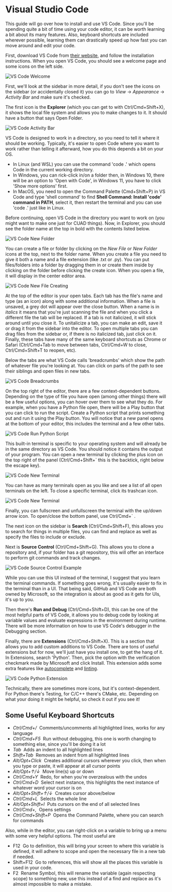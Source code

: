 # Visual Studio Code
This guide will go over how to install and use VS Code. Since you'll be spending quite a bit of time using your code editor, it can be worth learning a bit about its many features. Also, keyboard shortcuts are included wherever possible, learning them can drastically speed up how fast you can move around and edit your code.

First, download VS Code from [their website](https://code.visualstudio.com/Download), and follow the installation instructions. When you open VS Code, you should see a welcome page and some icons on the left side.

![VS Code Welcome](imgs/vscode/VSC_Welcome.png)

First, we'll look at the sidebar in more detail, if you don't see the icons on the sidebar (or accidentally closed it) you can go to *View* -> *Appearance* -> *Activity Bar* and make sure it's checked.

The first icon is the **Explorer** (which you can get to with Ctrl/Cmd+Shift+X), it shows the local file system and allows you to make changes to it. It should have a button that says Open Folder. 

![VS Code Activity Bar](imgs/vscode/VSC_Activity_Bar.png)

VS Code is designed to work in a directory, so you need to tell it where it should be working. Typically, it's easier to open Code where you want to work rather than telling it afterward, how you do this depends a bit on your OS. 
- In Linux (and WSL) you can use the command 'code .' which opens Code in the current working directory.
- In Windows, you can rick-click in/on a folder then, in Windows 10, there will be an option to 'Open with Code', in Windows 11, you have to click 'Show more options' first.
- In MacOS, you need to open the Command Palette (Cmd+Shift+P) in VS Code and type 'shell command' to find **Shell Command: Install 'code' command in PATH**, select it, then restart the terminal and you can use 'code .' just like in Linux.

Before continuing, open VS Code in the directory you want to work on (you might want to make one just for CUAD things). Now, in Explorer, you should see the folder name at the top in bold with the contents listed below.

![VS Code New Folder](imgs/vscode/VSC_New_Folder.png)

You can create a file or folder by clicking on the *New File* or *New Folder* icons at the top, next to the folder name. When you create a file you need to give it both a name and a file extension (like .txt or .py). You can put files/folders into a folder by dragging them in or create them inside by clicking on the folder before clicking the create icon. When you open a file, it will display in the center editor area.

![VS Code New File Creating](imgs/vscode/VSC_New_File&Folder.png)

At the top of the editor is your open tabs. Each tab has the file's name and type (as an icon) along with some additional information. When a file is unsaved, a grey dot will appear over the close button. When a name is in *italics* it means that you're just scanning the file and when you click a different file the tab will be replaced. If a tab is not italicized, it will stick around until you close it. To unitalicize a tab, you can make an edit, save it or drag it from the sidebar into the editor. To open multiple tabs you can drag files from the sidebar or, if there is no italicized tab, just click on it. Finally, these tabs have many of the same keyboard shortcuts as Chrome or Safari (Ctrl/Cmd+Tab to move between tabs, Ctrl/Cmd+W to close, Ctrl/Cmd+Shift+T to reopen, etc).

Below the tabs are what VS Code calls 'breadcrumbs' which show the path of whatever file you're looking at. You can click on parts of the path to see their siblings and open files in new tabs.

![VS Code Breadcrumbs](imgs/vscode/VSC_Breadcrumbs.png)

On the top right of the editor, there are a few context-dependent buttons. Depending on the type of file you have open (among other things) there will be a few useful options, you can hover over them to see what they do. For example, when you have a Python file open, there will be a Play button that you can click to run the script. Create a Python script that prints something out and run it using the Play button. You will notice that a new panel opens at the bottom of your editor, this includes the terminal and a few other tabs.

![VS Code Run Python Script](imgs/vscode/VSC_Run.png)

This built-in terminal is specific to your operating system and will already be in the same directory as VS Code. You should notice it contains the output of your program. You can open a new terminal by clicking the plus icon on the top right of the panel (Ctrl/Cmd+Shift+\`  this is the backtick, right below the escape key). 

![VS Code New Terminal](imgs/vscode/VSC_New_Terminal.png)

You can have as many terminals open as you like and see a list of all open terminals on the left. To close a specific terminal, click its trashcan icon.

![VS Code New Terminal](imgs/vscode/VSC_Trash.png)

Finally, you can fullscreen and unfullscreen the terminal with the up/down arrow icon. To open/close the bottom panel, use Ctrl/Cmd+\` .

The next icon on the sidebar is **Search** (Ctrl/Cmd+Shift+F), this allows you to search for things in multiple files, you can find and replace as well as specify the files to include or exclude.

Next is **Source Control** (Ctrl/Cmd+Shift+G). This allows you to clone a repository and, if your folder has a git repository, this will offer an interface to perform git commands and track changes. 

![VS Code Source Control Example](imgs/vscode/VSC_Git.png)

While you can use this UI instead of the terminal, I suggest that you learn the terminal commands. If something goes wrong, it's usually easier to fix in the terminal than in a UI. That being said, GitHub and VS Code are both owned by Microsoft, so the integration is about as good as it gets for UIs, it's up to you.

Then there's **Run and Debug** (Ctrl/Cmd+Shift+D), this can be one of the most helpful parts of VS Code, it allows you to debug code by looking at variable values and evaluate expressions in the environment during runtime. There will be more information on how to use VS Code's debugger in the Debugging section.

Finally, there are **Extensions** (Ctrl/Cmd+Shift+X). This is a section that allows you to add custom additions to VS Code. There are tons of useful extensions but for now, we'll just have you install one, to get the hang of it. In Extensions, search 'Python'. Then, pick the option with the verification checkmark made by Microsoft and click Install. This extension adds some extra features like [autocomplete](https://code.visualstudio.com/docs/languages/python#_autocomplete-and-intellisense) and [linting](https://code.visualstudio.com/docs/python/linting).

![VS Code Python Extension](imgs/vscode/VSC_Extension.png)

Technically, there are sometimes more icons, but it's context-dependent. For Python there's Testing, for C/C++ there's CMake, etc. Depending on what your doing it might be helpful, so check it out if you see it!


## Some Useful Keyboard Shortcuts
- *Ctrl/Cmd+/* &nbsp;Comments/uncomments all highlighted lines, works for any language
- *Ctrl/Cmd+F5* &nbsp;Run without debugging, this one is worth changing to something else, since you'll be doing it a lot
- *Tab* &nbsp;Adds an indent to all highlighted lines
- *Shift+Tab* &nbsp;Removes an indent from all highlighted lines
- *Alt/Opt+Click* &nbsp;Creates additional cursors wherever you click, then when you type or paste, it will appear at all cursor points
- *Alt/Opt+↑/↓* &nbsp;Move line(s) up or down
- *Ctrl/Cmd+Y* &nbsp;Redo, for when you're overzealous with the undos
- *Ctrl/Cmd+D* &nbsp;Select next instance, this highlights the next instance of whatever word your cursor is on
- *Alt/Opt+Shift+↑/↓* &nbsp;Creates cursor above/below
- *Ctrl/Cmd+L* &nbsp;Selects the whole line
- *Alt/Opt+Shift+I* &nbsp;Puts cursors on the end of all selected lines
- *Ctrl/Cmd+,* &nbsp;Opens settings
- *Ctrl/Cmd+Shift+P* &nbsp;Opens the Command Palette, where you can search for commands

Also, while in the editor, you can right-click on a variable to bring up a menu with some very helpful options. The most useful are
- F12 &nbsp;Go to definition, this will bring your screen to where this variable is defined, it will adhere to scope and open the necessary file in a new tab if needed.
- Shift+F12 &nbsp;Go to references, this will show all the places this variable is used in your code.
- F2 &nbsp;Rename Symbol, this will rename the variable (again respecting scope) to something new, use this instead of a find and replace as it's almost impossible to make a mistake.
